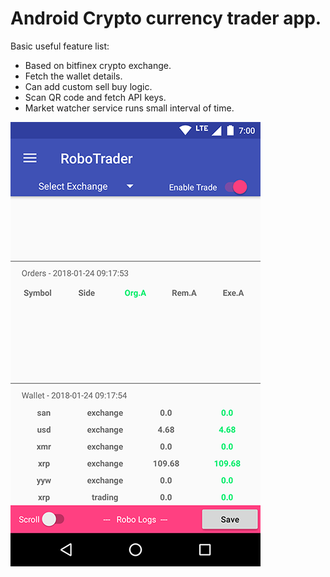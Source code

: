 # Android Crypto currency trader app.

Basic useful feature list:

 * Based on bitfinex crypto exchange.
 * Fetch the wallet details.
 * Can add custom sell buy logic.
 * Scan QR code and fetch API keys.
 * Market watcher service runs small interval of time.



![test image size](/images/a.png)